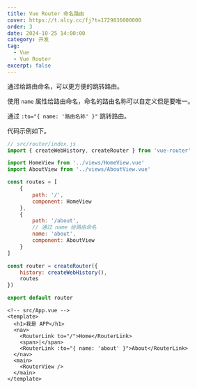 ```yaml
---
title: Vue Router 命名路由
cover: https://t.alcy.cc/fj?t=1729836000000
order: 3
date: 2024-10-25 14:00:00
category: 开发
tag:
  - Vue
  - Vue Router
excerpt: false
---
```


通过给路由命名，可以更方便的跳转路由。

使用 `name` 属性给路由命名，命名的路由名称可以自定义但是要唯一。

通过 `:to="{ name: '路由名称' }"` 跳转路由。

代码示例如下。

```JavaScript
// src/router/index.js
import { createWebHistory, createRouter } from 'vue-router'

import HomeView from '../views/HomeView.vue'
import AboutView from '../views/AboutView.vue'

const routes = [
    {
        path: '/',
        component: HomeView
    },
    {
        path: '/about',
        // 通过 name 给路由命名
        name: 'about',
        component: AboutView
    }
]

const router = createRouter({
    history: createWebHistory(),
    routes
})

export default router
```

```Vue
<!-- src/App.vue -->
<template>
  <h1>我是 APP</h1>
  <nav>
    <RouterLink to="/">Home</RouterLink>
    <span>|</span>
    <RouterLink :to="{ name: 'about' }">About</RouterLink>
  </nav>
  <main>
    <RouterView />
  </main>
</template>
```
